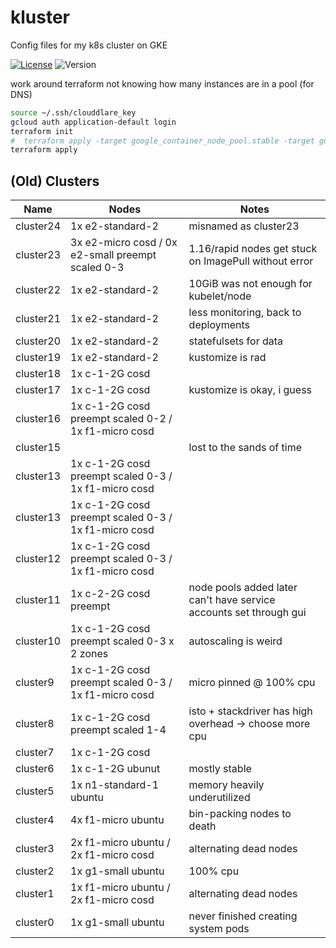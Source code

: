 # kluster

Config files for my k8s cluster on GKE

[![License](https://img.shields.io/github/license/seankhliao/kluster.svg?style=flat-square&maxAge=31536000)](LICENSE)
![Version](https://img.shields.io/github/v/tag/seankhliao/kluster?sort=semver&style=flat-square)

work around terraform not knowing how many instances are in a pool (for DNS)

```sh
source ~/.ssh/clouddlare_key
gcloud auth application-default login
terraform init
#  terraform apply -target google_container_node_pool.stable -target google_container_node_pool.preempt
terraform apply
```

## (Old) Clusters

| Name      | Nodes                                                | Notes                                                              |
| --------- | ---------------------------------------------------- | ------------------------------------------------------------------ |
| cluster24 | 1x e2-standard-2                                     | misnamed as cluster23                                              |
| cluster23 | 3x e2-micro cosd / 0x e2-small preempt scaled 0-3    | 1.16/rapid nodes get stuck on ImagePull without error              |
| cluster22 | 1x e2-standard-2                                     | 10GiB was not enough for kubelet/node                              |
| cluster21 | 1x e2-standard-2                                     | less monitoring, back to deployments                               |
| cluster20 | 1x e2-standard-2                                     | statefulsets for data                                              |
| cluster19 | 1x e2-standard-2                                     | kustomize is rad                                                   |
| cluster18 | 1x c-1-2G cosd                                       |                                                                    |
| cluster17 | 1x c-1-2G cosd                                       | kustomize is okay, i guess                                         |
| cluster16 | 1x c-1-2G cosd preempt scaled 0-2 / 1x f1-micro cosd |                                                                    |
| cluster15 |                                                      | lost to the sands of time                                          |
| cluster13 | 1x c-1-2G cosd preempt scaled 0-3 / 1x f1-micro cosd |                                                                    |
| cluster13 | 1x c-1-2G cosd preempt scaled 0-3 / 1x f1-micro cosd |                                                                    |
| cluster12 | 1x c-1-2G cosd preempt scaled 0-3 / 1x f1-micro cosd |                                                                    |
| cluster11 | 1x c-2-2G cosd preempt                               | node pools added later can't have service accounts set through gui |
| cluster10 | 1x c-1-2G cosd preempt scaled 0-3 x 2 zones          | autoscaling is weird                                               |
| cluster9  | 1x c-1-2G cosd preempt scaled 0-3 / 1x f1-micro cosd | micro pinned @ 100% cpu                                            |
| cluster8  | 1x c-1-2G cosd preempt scaled 1-4                    | isto + stackdriver has high overhead -> choose more cpu            |
| cluster7  | 1x c-1-2G cosd                                       |                                                                    |
| cluster6  | 1x c-1-2G ubunut                                     | mostly stable                                                      |
| cluster5  | 1x n1-standard-1 ubuntu                              | memory heavily underutilized                                       |
| cluster4  | 4x f1-micro ubuntu                                   | bin-packing nodes to death                                         |
| cluster3  | 2x f1-micro ubuntu / 2x f1-micro cosd                | alternating dead nodes                                             |
| cluster2  | 1x g1-small ubuntu                                   | 100% cpu                                                           |
| cluster1  | 1x f1-micro ubuntu / 2x f1-micro cosd                | alternating dead nodes                                             |
| cluster0  | 1x g1-small ubuntu                                   | never finished creating system pods                                |
